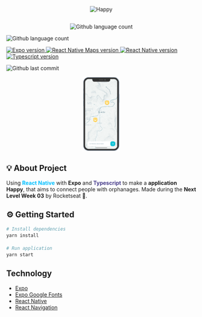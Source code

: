 <p align="center">
    <img alt="Happy" src="https://i1.lensdump.com/i/0TULpF.png" />
</p>

##

<p align="center">
  <img alt="Github language count" src="https://img.shields.io/github/languages/count/eduardomantz291/  react-native-happy-mobile">

  <img alt="Github language count" src="https://img.shields.io/github/languages/top/eduardomantz291/
  react-native-happy-mobile">

  <a href="https://expo.io/">
    <img alt="Expo version" src="https://img.shields.io/github/package-json/dependency-version/eduardomantz291/react-native-happy-mobile/expo">
  </a>

  <a href="https://docs.expo.io/versions/v39.0.0/sdk/map-view/">
    <img alt="React Native Maps version" src="https://img.shields.io/github/package-json/dependency-version/eduardomantz291/react-native-happy-mobile/react-native-maps">
  </a>

  <a href="https://reactnavigation.org/">
    <img alt="React Native version" src="https://img.shields.io/github/package-json/dependency-version/eduardomantz291/react-native-happy-mobile/@react-navigation/native">
  </a>

  <a href="https://www.typescriptlang.org/">
    <img alt="Typescript version" src="https://img.shields.io/github/package-json/dependency-version/eduardomantz291/react-native-happy-mobile/dev/typescript">
  </a>

  <img alt="Github last commit" src="https://img.shields.io/github/last-commit/eduardomantz291/
  react-native-happy-mobile">
</p>

<div align="center">
  <img alt="Happy" src=".github/happymobile.png" width="20%">
</div>

## :bulb: About Project

Using <span style="color:deepskyblue; font-weight:bold;">React Native</span> with **Expo** and <span style="color:darkslateblue; font-weight:bold;">Typescript</span> to make a **application Happy**, that aims to connect people with orphanages.
Made during the **Next Level Week 03** by Rocketseat :rocket:.

## :gear: Getting Started

```Bash
# Install dependencies
yarn install

# Run application
yarn start
```

## Technology

- [Expo](https://expo.io/)
- [Expo Google Fonts](https://github.com/expo/google-fonts)
- [React Native](https://reactnative.dev/)
- [React Navigation](https://reactjs.org/)